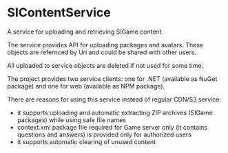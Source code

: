 # SIContentService
A service for uploading and retrieving SIGame content.

The service provides API for uploading packages and avatars. These objects are refernced by Uri and could be shared with other users.

All uploaded to service objects are deleted if not used for some time.

The project provides two service clients: one for .NET (available as NuGet package) and one for web (available as NPM package).

There are reasons for using this service instead of regular CDN/S3 service:

- it supports uploading and automatic extracting ZIP archives (SIGame packages) while using safe file names
- context.xml package file required for Game server only (it contains questions and answers) is provided only for authorized users
- it supports automatic clearing of unused content